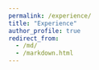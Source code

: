 ```yaml
---
permalink: /experience/
title: "Experience"
author_profile: true
redirect_from: 
  - /md/
  - /markdown.html
---
```



